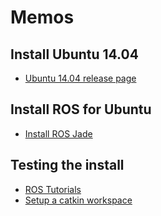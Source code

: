 # Memos
## Install Ubuntu 14.04
- [Ubuntu 14.04 release page](http://releases.ubuntu.com/14.04/)

## Install ROS for Ubuntu
- [Install ROS Jade](http://wiki.ros.org/jade/Installation/Ubuntu)

## Testing the install
- [ROS Tutorials](http://wiki.ros.org/ROS/Tutorials/)
-
  [Setup a catkin workspace](http://wiki.ros.org/ROS/Tutorials/InstallingandConfiguringROSEnvironment)
